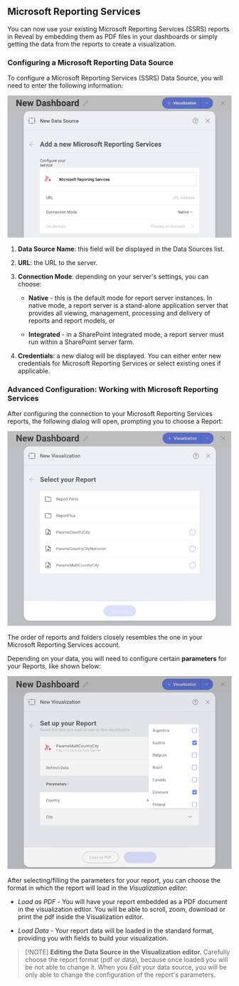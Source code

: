 ## Microsoft Reporting Services

You can now use your existing Microsoft Reporting Services (SSRS)
reports in Reveal by embedding them as PDF files in your dashboards or
simply getting the data from the reports to create a visualization.

### Configuring a Microsoft Reporting Data Source

To configure a Microsoft Reporting Services (SSRS) Data Source, you will
need to enter the following information:

![Set up menu for Microsoft Reporting Services data source](images/ssrs-configuration.png)

1.  **Data Source Name**: this field will be displayed in the Data
    Sources list.

2.  **URL**: the URL to the server.

3.  **Connection Mode**: depending on your server's settings, you can
    choose:

      - **Native** - this is the default mode for report server
        instances. In native mode, a report server is a stand-alone
        application server that provides all viewing, management,
        processing and delivery of reports and report models, or

      - **Integrated** - in a SharePoint integrated mode, a report
        server must run within a SharePoint server farm.

4.  **Credentials**: a new dialog will be displayed. You can either
    enter new credentials for Microsoft Reporting Services or select
    existing ones if applicable.

### Advanced Configuration: Working with Microsoft Reporting Services

After configuring the connection to your Microsoft Reporting Services
reports, the following dialog will open, prompting you to choose a
Report:

![Select a Report dialog](images/select-report-dialog.png)

The order of reports and folders closely resembles the one in your
Microsoft Reporting Services account.

Depending on your data, you will need to configure certain
**parameters** for your Reports, like shown below:

![Set up parameters and choose an output format dialog](images/multiple-selection-parameters.png)

After selecting/filling the parameters for your report, you can choose
the format in which the report will load in the *Visualization editor*:

  - *Load as PDF* - You will have your report embedded as a PDF document
    in the visualization edtior. You will be able to scroll, zoom,
    download or print the pdf inside the Visualization editor.

  - *Load Data* - Your report data will be loaded in the standard
    format, providing you with fields to build your visualization.

>[!NOTE] **Editing the Data Source in the Visualization editor.**
>Carefully choose the report format (pdf or data), because once loaded you will be not able to change it. When you *Edit* your data source, you will be only able to change the configuration of the report's parameters.
